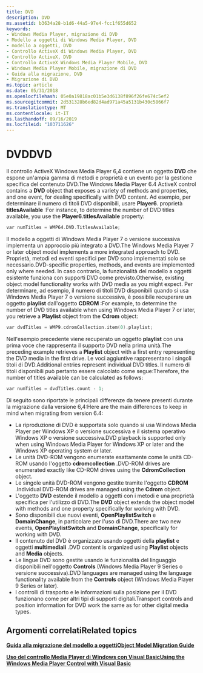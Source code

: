 ```yaml
---
title: DVD
description: DVD
ms.assetid: b3634a28-b1d6-44a5-97e4-fcc1f655d652
keywords:
- Windows Media Player, migrazione di DVD
- Modello a oggetti di Windows Media Player, DVD
- modello a oggetti, DVD
- Controllo ActiveX di Windows Media Player, DVD
- Controllo ActiveX, DVD
- Controllo ActiveX Windows Media Player Mobile, DVD
- Windows Media Player Mobile, migrazione di DVD
- Guida alla migrazione, DVD
- Migrazione di DVD
ms.topic: article
ms.date: 05/31/2018
ms.openlocfilehash: 05e0a19818ac01b5e3d6138f896f26fe674c5ef2
ms.sourcegitcommit: 2d531328b6ed82d4ad971a45a5131b430c5866f7
ms.translationtype: MT
ms.contentlocale: it-IT
ms.lasthandoff: 09/16/2019
ms.locfileid: "103711626"
---
```

# <a name="dvd"></a><span data-ttu-id="9bd8a-112">DVD</span><span class="sxs-lookup"><span data-stu-id="9bd8a-112">DVD</span></span>

<span data-ttu-id="9bd8a-113">Il controllo ActiveX Windows Media Player 6,4 contiene un oggetto **DVD** che espone un'ampia gamma di metodi e proprietà e un evento per la gestione specifica del contenuto DVD.</span><span class="sxs-lookup"><span data-stu-id="9bd8a-113">The Windows Media Player 6.4 ActiveX control contains a **DVD** object that exposes a variety of methods and properties, and one event, for dealing specifically with DVD content.</span></span> <span data-ttu-id="9bd8a-114">Ad esempio, per determinare il numero di titoli DVD disponibili, usare **Player6**. proprietà **titlesAvailable** :</span><span class="sxs-lookup"><span data-stu-id="9bd8a-114">For instance, to determine the number of DVD titles available, you use the **Player6**.**titlesAvailable** property:</span></span>


```C++
var numTitles = WMP64.DVD.TitlesAvailable;

```



<span data-ttu-id="9bd8a-115">Il modello a oggetti di Windows Media Player 7 o versione successiva implementa un approccio più integrato a DVD.</span><span class="sxs-lookup"><span data-stu-id="9bd8a-115">The Windows Media Player 7 or later object model implements a more integrated approach to DVD.</span></span> <span data-ttu-id="9bd8a-116">Proprietà, metodi ed eventi specifici per DVD sono implementati solo se necessario.</span><span class="sxs-lookup"><span data-stu-id="9bd8a-116">DVD-specific properties, methods, and events are implemented only where needed.</span></span> <span data-ttu-id="9bd8a-117">In caso contrario, la funzionalità del modello a oggetti esistente funziona con supporti DVD come previsto.</span><span class="sxs-lookup"><span data-stu-id="9bd8a-117">Otherwise, existing object model functionality works with DVD media as you might expect.</span></span> <span data-ttu-id="9bd8a-118">Per determinare, ad esempio, il numero di titoli DVD disponibili quando si usa Windows Media Player 7 o versione successiva, è possibile recuperare un oggetto **playlist** dall'oggetto **CDROM** :</span><span class="sxs-lookup"><span data-stu-id="9bd8a-118">For example, to determine the number of DVD titles available when using Windows Media Player 7 or later, you retrieve a **Playlist** object from the **Cdrom** object:</span></span>


```C++
var dvdTitles = WMP9.cdromCollection.item(0).playlist;

```



<span data-ttu-id="9bd8a-119">Nell'esempio precedente viene recuperato un oggetto **playlist** con una prima voce che rappresenta il supporto DVD nella prima unità.</span><span class="sxs-lookup"><span data-stu-id="9bd8a-119">The preceding example retrieves a **Playlist** object with a first entry representing the DVD media in the first drive.</span></span> <span data-ttu-id="9bd8a-120">Le voci aggiuntive rappresentano i singoli titoli di DVD.</span><span class="sxs-lookup"><span data-stu-id="9bd8a-120">Additional entries represent individual DVD titles.</span></span> <span data-ttu-id="9bd8a-121">Il numero di titoli disponibili può pertanto essere calcolato come segue:</span><span class="sxs-lookup"><span data-stu-id="9bd8a-121">Therefore, the number of titles available can be calculated as follows:</span></span>


```C++
var numTitles = dvdTitles.count - 1;

```



<span data-ttu-id="9bd8a-122">Di seguito sono riportate le principali differenze da tenere presenti durante la migrazione dalla versione 6,4:</span><span class="sxs-lookup"><span data-stu-id="9bd8a-122">Here are the main differences to keep in mind when migrating from version 6.4:</span></span>

-   <span data-ttu-id="9bd8a-123">La riproduzione di DVD è supportata solo quando si usa Windows Media Player per Windows XP o versione successiva e il sistema operativo Windows XP o versione successiva.</span><span class="sxs-lookup"><span data-stu-id="9bd8a-123">DVD playback is supported only when using Windows Media Player for Windows XP or later and the Windows XP operating system or later.</span></span>
-   <span data-ttu-id="9bd8a-124">Le unità DVD-ROM vengono enumerate esattamente come le unità CD-ROM usando l'oggetto **cdromcollection** .</span><span class="sxs-lookup"><span data-stu-id="9bd8a-124">DVD-ROM drives are enumerated exactly like CD-ROM drives using the **CdromCollection** object.</span></span>
-   <span data-ttu-id="9bd8a-125">Le singole unità DVD-ROM vengono gestite tramite l'oggetto **CDROM** .</span><span class="sxs-lookup"><span data-stu-id="9bd8a-125">Individual DVD-ROM drives are managed using the **Cdrom** object.</span></span>
-   <span data-ttu-id="9bd8a-126">L'oggetto **DVD** estende il modello a oggetti con i metodi e una proprietà specifica per l'utilizzo di DVD.</span><span class="sxs-lookup"><span data-stu-id="9bd8a-126">The **DVD** object extends the object model with methods and one property specifically for working with DVD.</span></span>
-   <span data-ttu-id="9bd8a-127">Sono disponibili due nuovi eventi, **OpenPlaylistSwitch** e **DomainChange**, in particolare per l'uso di DVD.</span><span class="sxs-lookup"><span data-stu-id="9bd8a-127">There are two new events, **OpenPlaylistSwitch** and **DomainChange**, specifically for working with DVD.</span></span>
-   <span data-ttu-id="9bd8a-128">Il contenuto del DVD è organizzato usando oggetti della **playlist** e oggetti **multimediali** .</span><span class="sxs-lookup"><span data-stu-id="9bd8a-128">DVD content is organized using **Playlist** objects and **Media** objects.</span></span>
-   <span data-ttu-id="9bd8a-129">Le lingue DVD sono gestite usando le funzionalità del linguaggio disponibili nell'oggetto **Controls** (Windows Media Player 9 Series o versione successiva).</span><span class="sxs-lookup"><span data-stu-id="9bd8a-129">DVD languages are managed using the language functionality available from the **Controls** object (Windows Media Player 9 Series or later).</span></span>
-   <span data-ttu-id="9bd8a-130">I controlli di trasporto e le informazioni sulla posizione per il DVD funzionano come per altri tipi di supporti digitali.</span><span class="sxs-lookup"><span data-stu-id="9bd8a-130">Transport controls and position information for DVD work the same as for other digital media types.</span></span>

## <a name="related-topics"></a><span data-ttu-id="9bd8a-131">Argomenti correlati</span><span class="sxs-lookup"><span data-stu-id="9bd8a-131">Related topics</span></span>

<dl> <dt>

[<span data-ttu-id="9bd8a-132">**Guida alla migrazione del modello a oggetti**</span><span class="sxs-lookup"><span data-stu-id="9bd8a-132">**Object Model Migration Guide**</span></span>](object-model-migration-guide.md)
</dt> <dt>

[<span data-ttu-id="9bd8a-133">**Uso del controllo Media Player di Windows con Visual Basic**</span><span class="sxs-lookup"><span data-stu-id="9bd8a-133">**Using the Windows Media Player Control with Visual Basic**</span></span>](using-the-windows-media-player-control-with-visual-basic.md)
</dt> </dl>

 

 




